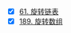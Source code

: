 - [x] [61. 旋转链表](https://leetcode-cn.com/problems/rotate-list/)
- [x] [189. 旋转数组](https://leetcode-cn.com/problems/rotate-array/)